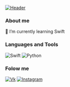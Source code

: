 [![Header ](https://raw.githubusercontent.com/Userror101/Userror101/main/Assets/NewHeader.jpg)](https://github.com/Userror101)

### About me
🔭 I’m currently learning Swift

### Languages and Tools
![Swift](https://img.shields.io/badge/-Swift-2c2d2c?style=for-the-badge&logo=Swift)
![Python](https://img.shields.io/badge/-Python-2c2d2c?style=for-the-badge&logo=Python)

### Folow me
[![Vk](https://img.shields.io/badge/-Vk-2c2d2c?style=for-the-badge&logo=Vk)](https://vk.com/userror)
[![Instagram](https://img.shields.io/badge/-Instagram-2c2d2c?style=for-the-badge&logo=Instagram)](https://www.instagram.com/_userror_/)
